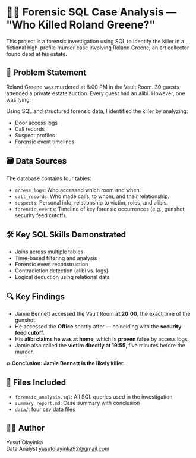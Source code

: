# 🕵️‍♂️ Forensic SQL Case Analysis — "Who Killed Roland Greene?"

This project is a forensic investigation using SQL to identify the killer in a fictional high-profile murder case involving Roland Greene, an art collector found dead at his estate.

## 🧠 Problem Statement

Roland Greene was murdered at 8:00 PM in the Vault Room. 30 guests attended a private estate auction. Every guest had an alibi. However, one was lying.

Using SQL and structured forensic data, I identified the killer by analyzing:

- Door access logs
- Call records
- Suspect profiles
- Forensic event timelines

## 🗃️ Data Sources

The database contains four tables:
- `access_logs`: Who accessed which room and when.
- `call_records`: Who made calls, to whom, and their relationship.
- `suspects`: Personal info, relationship to victim, roles, and alibis.
- `forensic_events`: Timeline of key forensic occurrences (e.g., gunshot, security feed cutoff).

## 🛠️ Key SQL Skills Demonstrated

- Joins across multiple tables
- Time-based filtering and analysis
- Forensic event reconstruction
- Contradiction detection (alibi vs. logs)
- Logical deduction using relational data

## 🔍 Key Findings

- Jamie Bennett accessed the Vault Room **at 20:00**, the exact time of the gunshot.
- He accessed the **Office** shortly after — coinciding with the **security feed cutoff**.
- His **alibi claims he was at home**, which is **proven false** by access logs.
- Jamie also called the **victim directly at 19:55**, five minutes before the murder.

**💥 Conclusion: Jamie Bennett is the likely killer.**

## 📂 Files Included

- `forensic_analysis.sql`: All SQL queries used in the investigation
- `summary_report.md`: Case summary with conclusion
- `data/`: four csv data files

## 👨‍💻 Author

Yusuf Olayinka  
Data Analyst
yusufolayinka92@gmail.com

